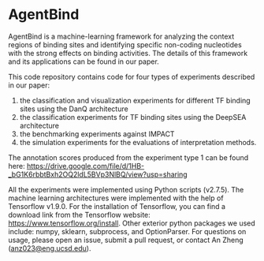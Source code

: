 # AgentBind

AgentBind is a machine-learning framework for analyzing the context regions of binding sites and identifying specific non-coding nucleotides with the strong effects on binding activities. The details of this framework and its applications can be found in our paper.

This code repository contains code for four types of experiments described in our paper:

1. the classification and visualization experiments for different TF binding sites using the DanQ architecture
2. the classification experiments for TF binding sites using the DeepSEA architecture
3. the benchmarking experiments against IMPACT
4. the simulation experiments for the evaluations of interpretation methods.

The annotation scores produced from the experiment type 1 can be found here:
https://drive.google.com/file/d/1HB-_bG1K6rbbtBxh2OQ2ldL5BVp3NlBQ/view?usp=sharing

All the experiments were implemented using Python scripts (v2.7.5). The machine learning architectures were implemented with the help of Tensorflow v1.9.0. For the installation of Tensorflow, you can find a download link from the Tensorflow website: https://www.tensorflow.org/install. Other exterior python packages we used include: numpy, sklearn, subprocess, and OptionParser. For questions on usage, please open an issue, submit a pull request, or contact An Zheng (anz023@eng.ucsd.edu).
